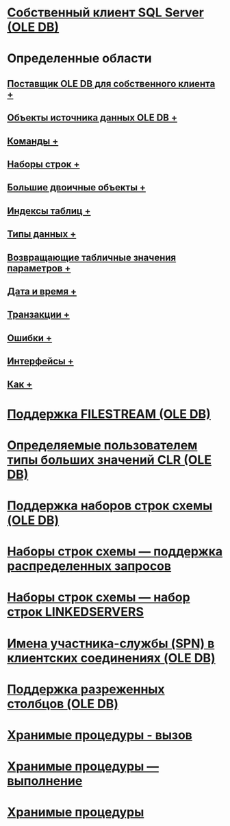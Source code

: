# [Собственный клиент SQL Server (OLE DB)](sql-server-native-client-ole-db.md)

# Определенные области
## [Поставщик OLE DB для собственного клиента +](../../../relational-databases/native-client-ole-db-provider/creating-a-sql-server-native-client-ole-db-provider-application.md)
## [Объекты источника данных OLE DB +](../../../relational-databases/native-client-ole-db-data-source-objects/data-source-objects-ole-db.md)
## [Команды +](../../../relational-databases/native-client-ole-db-commands/commands.md)
## [Наборы строк +](../../../relational-databases/native-client-ole-db-rowsets/rowsets.md)
## [Большие двоичные объекты +](../../../relational-databases/native-client-ole-db-blobs/blobs-and-ole-objects.md)
## [Индексы таблиц +](../../../relational-databases/native-client-ole-db-tables-indexes/tables-and-indexes.md)
## [Типы данных +](../../../relational-databases/native-client-ole-db-data-types/data-types-ole-db.md)
## [Возвращающие табличные значения параметров +](../../../relational-databases/native-client-ole-db-table-valued-parameters/table-valued-parameters-ole-db.md)
## [Дата и время +](../../../relational-databases/native-client-ole-db-date-time/date-and-time-improvements-ole-db.md)
## [Транзакции +](../../../relational-databases/native-client-ole-db-transactions/transactions.md)
## [Ошибки +](../../../relational-databases/native-client-ole-db-errors/errors.md)
## [Интерфейсы +](../../../relational-databases/native-client-ole-db-interfaces/sql-server-native-client-ole-db-interfaces.md)
## [Как +](../../../relational-databases/native-client-ole-db-how-to/ole-db-how-to-topics.md)

# [Поддержка FILESTREAM (OLE DB)](filestream-support-ole-db.md)
# [Определяемые пользователем типы больших значений CLR (OLE DB)](large-clr-user-defined-types-ole-db.md)
# [Поддержка наборов строк схемы (OLE DB)](schema-rowset-support-ole-db.md)
# [Наборы строк схемы — поддержка распределенных запросов](schema-rowsets-distributed-query-support.md)
# [Наборы строк схемы — набор строк LINKEDSERVERS](schema-rowsets-linkedservers-rowset.md)
# [Имена участника-службы (SPN) в клиентских соединениях (OLE DB)](service-principal-names-spns-in-client-connections-ole-db.md)
# [Поддержка разреженных столбцов (OLE DB)](sparse-columns-support-ole-db.md)
# [Хранимые процедуры - вызов](stored-procedures-calling.md)
# [Хранимые процедуры — выполнение](stored-procedures-running.md)
# [Хранимые процедуры](stored-procedures.md)
